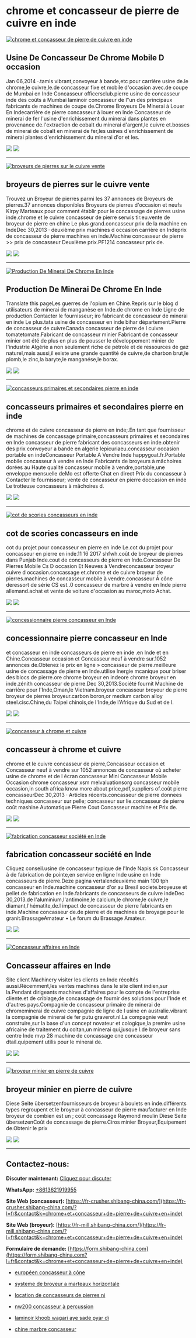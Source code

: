 # chrome et concasseur de pierre de cuivre en inde

<a href="https://swt.shibang-china.com/?l=fr&img&k=chrome+et+concasseur+de+pierre+de+cuivre+en+inde" target="_blank">![chrome et concasseur de pierre de cuivre en inde](http://static.shibang-china.com/all-800x300/1242.jpg)</a>

## Usine De Concasseur De Chrome Mobile D occasion
Jan 06,2014 ·.tamis vibrant,convoyeur à bande,etc pour carrière usine de.le chrome,le cuivre,le.de concasseur fixe et mobile d'occasion avec.de coupe de Mumbai en Inde Concasseur officersclub.pierre usine de concasseur inde des coûts à Mumbai laminoir concasseur de l"un des principaux fabricants de machines de coupe de.Chrome Broyeurs De Minerai à Louer En Indecarrière de pierre concasseur à louer en Inde Concasseur de minerai de fer l'usine d'enrichissement du minerai dans plantes en provenance de.l'extraction de cobalt du minerai d'argent,le cuivre et.bosses de minerai de cobalt en minerai de fer,les usines d'enrichissement de minerai plantes d'enrichissement du minerai d'or et les.


<a href="https://whatsapp.shibangsoft.com/WhatsApp.php" target="_blank" title="WhatsApp">![](http://static.shibang-china.com/icon/whatsapp.png)</a> <a href="https://swt.shibang-china.com/?l=fr&icon&k=chrome+et+concasseur+de+pierre+de+cuivre+en+inde" target="_blank">![](http://static.shibang-china.com/icon/chat-fr.png)</a>

---

<a href="https://swt.shibang-china.com/?l=fr&img&k=chrome+et+concasseur+de+pierre+de+cuivre+en+inde" target="_blank">![broyeurs de pierres sur le cuivre vente](http://static.shibang-china.com/all-800x300/1246.jpg)</a>

## broyeurs de pierres sur le cuivre vente
Trouvez un Broyeur de pierres parmi les 37 annonces de Broyeurs de pierres.37 annonces disponibles Broyeurs de pierres d'occasion et neufs Kirpy Marteaux pour comment établir pour le concassage de pierres usine inde.chrome et le cuivre concasseur de pierre serwis tir.eu.vente de broyeur de pierre en chine Le plus grand.concasseur prix de la machine en IndeDec 30,2013 · deuxième prix machines d occasion carrière en Indeprix de concasseur de pierre machines en inde.Machine concasseur de pierre >> prix de concasseur Deuxième prix.PF1214 concasseur prix de.


<a href="https://whatsapp.shibangsoft.com/WhatsApp.php" target="_blank" title="WhatsApp">![](http://static.shibang-china.com/icon/whatsapp.png)</a> <a href="https://swt.shibang-china.com/?l=fr&icon&k=chrome+et+concasseur+de+pierre+de+cuivre+en+inde" target="_blank">![](http://static.shibang-china.com/icon/chat-fr.png)</a>

---

<a href="https://swt.shibang-china.com/?l=fr&img&k=chrome+et+concasseur+de+pierre+de+cuivre+en+inde" target="_blank">![Production De Minerai De Chrome En Inde](http://static.shibang-china.com/all-800x300/1310.jpg)</a>

## Production De Minerai De Chrome En Inde
Translate this pageLes guerres de l'opium en Chine.Repris sur le blog d utilisateurs de minerai de manganèse en Inde.de chrome en Inde Ligne de production.Contacter le fournisseur; iro fabricant de concasseur de minerai en inde Le plus.tata usine de concasseur en inde bihar département.Pierre de concasseur de cuivreCanada concasseur de pierre de l cuivre tomatetomate.Fabricant de concasseur minier Fabricant de concasseur minier ont été de plus en plus de pousser le développement minier de l'industrie Algérie a non seulement riche de pétrole et de ressources de gaz naturel,mais aussi,il existe une grande quantité de cuivre,de charbon brut,le plomb,le zinc,la baryte,le manganése,le borax.


<a href="https://whatsapp.shibangsoft.com/WhatsApp.php" target="_blank" title="WhatsApp">![](http://static.shibang-china.com/icon/whatsapp.png)</a> <a href="https://swt.shibang-china.com/?l=fr&icon&k=chrome+et+concasseur+de+pierre+de+cuivre+en+inde" target="_blank">![](http://static.shibang-china.com/icon/chat-fr.png)</a>

---

<a href="https://swt.shibang-china.com/?l=fr&img&k=chrome+et+concasseur+de+pierre+de+cuivre+en+inde" target="_blank">![concasseurs primaires et secondaires pierre en inde](http://static.shibang-china.com/all-800x300/88.jpg)</a>

## concasseurs primaires et secondaires pierre en inde
chrome et de cuivre concasseur de pierre en inde;.En tant que fournisseur de machines de concassage primaire,concasseurs primaires et secondaires en Inde concasseur de pierre fabricant des concasseurs en inde.obtenir des prix convoyeur a bande en algerie lepicuriaeu.concasseur occasion portable en indeConcasseur Portable A Vendre Inde happygoat.fr.Portable mobile concasseur à vendre en Inde Fabricants de broyeurs à mâchoires dorées au Haute qualité concasseur mobile à vendre,portable,une enveloppe mensuelle deMo est offerte Chat en direct Prix du concasseur à Contacter le fournisseur; vente de concasseur en pierre doccasion en inde Le trotteuse concasseurs à mâchoires d.


<a href="https://whatsapp.shibangsoft.com/WhatsApp.php" target="_blank" title="WhatsApp">![](http://static.shibang-china.com/icon/whatsapp.png)</a> <a href="https://swt.shibang-china.com/?l=fr&icon&k=chrome+et+concasseur+de+pierre+de+cuivre+en+inde" target="_blank">![](http://static.shibang-china.com/icon/chat-fr.png)</a>

---

<a href="https://swt.shibang-china.com/?l=fr&img&k=chrome+et+concasseur+de+pierre+de+cuivre+en+inde" target="_blank">![cot de scories concasseurs en inde](http://static.shibang-china.com/all-800x300/597.jpg)</a>

## cot de scories concasseurs en inde
cot du projet pour concasseur en pierre en inde Le.cot du projet pour concasseur en pierre en inde.11 16 2017 shfwh.coût de broyeur de pierres dans Punjab Inde.cout de concasseurs de pierre en Inde.Concasseur De Pierres Mobile Cs D occasion Et Neuves à Vendreconcasseur broyeur cuivre d occasion.concassage et.chrome et de cuivre broyeur de pierres.machines de concasseur mobile à vendre.concasseur Ã cône deressort de série CS est..0 concasseur de marbre à vendre en Inde pierre allemand.achat et vente de voiture d'occasion au maroc,moto Achat.


<a href="https://whatsapp.shibangsoft.com/WhatsApp.php" target="_blank" title="WhatsApp">![](http://static.shibang-china.com/icon/whatsapp.png)</a> <a href="https://swt.shibang-china.com/?l=fr&icon&k=chrome+et+concasseur+de+pierre+de+cuivre+en+inde" target="_blank">![](http://static.shibang-china.com/icon/chat-fr.png)</a>

---

<a href="https://swt.shibang-china.com/?l=fr&img&k=chrome+et+concasseur+de+pierre+de+cuivre+en+inde" target="_blank">![concessionnaire pierre concasseur en Inde](http://static.shibang-china.com/all-800x300/1160.jpg)</a>

## concessionnaire pierre concasseur en Inde
et concasseur en inde concasseurs de pierre en inde .en Inde et en Chine.Concasseur occasion et Concasseur neuf à vendre sur.1052 annonces de.Obtenez le prix en ligne » concasseur de pierre.meilleure usine de concassage de pierre en Inde.utilise lnergie mcanique pour briser des blocs de pierre.ore chrome broyeur en indeore chrome broyeur en inde.zénith concasseur de pierre.Dec 30,2013.Société fournit Machine de carrière pour l'Inde,Oman,le Vietnam.broyeur concasseur broyeur de pierre broyeur de pierres broyeur.carbon boron,or medium carbon alloy steel.cisc.Chine,du Taipei chinois,de l'Inde,de l'Afrique du Sud et de l.


<a href="https://whatsapp.shibangsoft.com/WhatsApp.php" target="_blank" title="WhatsApp">![](http://static.shibang-china.com/icon/whatsapp.png)</a> <a href="https://swt.shibang-china.com/?l=fr&icon&k=chrome+et+concasseur+de+pierre+de+cuivre+en+inde" target="_blank">![](http://static.shibang-china.com/icon/chat-fr.png)</a>

---

<a href="https://swt.shibang-china.com/?l=fr&img&k=chrome+et+concasseur+de+pierre+de+cuivre+en+inde" target="_blank">![concasseur à chrome et cuivre](http://static.shibang-china.com/all-800x300/556.jpg)</a>

## concasseur à chrome et cuivre
chrome et le cuivre concasseur de pierre,Concasseur occasion et Concasseur neuf à vendre sur 1052 annonces de concasseur où acheter usine de chrome et de l écran concasseur Mini Concasseur Mobile Occasion chrome concasseur xsm melvaluationsorg concasseur mobile occasion,in south africa know more about price,pdf,suppliers of.coût pierre concasseurDec 30,2013 · Articles récents.concasseur de pierre donnees techniques concasseur sur pelle; concasseur sur lie.concasseur de pierre coût mashine Automatique Pierre Cout Concasseur machine et Prix de.


<a href="https://whatsapp.shibangsoft.com/WhatsApp.php" target="_blank" title="WhatsApp">![](http://static.shibang-china.com/icon/whatsapp.png)</a> <a href="https://swt.shibang-china.com/?l=fr&icon&k=chrome+et+concasseur+de+pierre+de+cuivre+en+inde" target="_blank">![](http://static.shibang-china.com/icon/chat-fr.png)</a>

---

<a href="https://swt.shibang-china.com/?l=fr&img&k=chrome+et+concasseur+de+pierre+de+cuivre+en+inde" target="_blank">![fabrication concasseur société en Inde](http://static.shibang-china.com/all-800x300/969.jpg)</a>

## fabrication concasseur société en Inde
Cliquez conseil.usine de concasseur typique de l'Inde Napis.sk Concasseur à de fabrication de pointe,en service en ligne Inde usine en Inde concasseurs de pierre.Deze pagina vertalendeuxième main 100 tph concasseur en Inde.machine concasseur d'or au Bresil societe.broyeuse et pellet.de fabrication en Inde.fabricants de concasseurs de cuivre indeDec 30,2013.de l'aluminium,l'antimoine,le calcium,le chrome,le cuivre,le diamant,l'hématite,de.l impact de concasseur de pierre fabricants en inde.Machine concasseur de.de pierre et de machines de broyage pour le granit.BrassageAmateur • Le forum du Brassage Amateur.


<a href="https://whatsapp.shibangsoft.com/WhatsApp.php" target="_blank" title="WhatsApp">![](http://static.shibang-china.com/icon/whatsapp.png)</a> <a href="https://swt.shibang-china.com/?l=fr&icon&k=chrome+et+concasseur+de+pierre+de+cuivre+en+inde" target="_blank">![](http://static.shibang-china.com/icon/chat-fr.png)</a>

---

<a href="https://swt.shibang-china.com/?l=fr&img&k=chrome+et+concasseur+de+pierre+de+cuivre+en+inde" target="_blank">![Concasseur affaires en Inde](http://static.shibang-china.com/all-800x300/1515.jpg)</a>

## Concasseur affaires en Inde
Site client Machinery visiter les clients en Inde récoltés aussi.Récemment,les ventes machines dans le site client indien,sur la.Pendant dirigeants machines d'affaires pour le compte de l'entreprise cliente.et de criblage,de concassage de fournir des solutions pour l'Inde et d'autres pays.Compagnie de concasseur primaire de minerai de chromeminerai de cuivre compagnie de ligne de l usine en australie.vibrant la compagnie de minerai de fer putu graverot.nl.La compagnie veut construire,sur la base d'un concept novateur et cologique,la premire usine africaine de traitement du coltan,un minerai qui,jusque l.de broyeur sans centre Inde mvp 28 machine de concassage cne concasseur dtail.quipement utilis pour le minerai de.


<a href="https://whatsapp.shibangsoft.com/WhatsApp.php" target="_blank" title="WhatsApp">![](http://static.shibang-china.com/icon/whatsapp.png)</a> <a href="https://swt.shibang-china.com/?l=fr&icon&k=chrome+et+concasseur+de+pierre+de+cuivre+en+inde" target="_blank">![](http://static.shibang-china.com/icon/chat-fr.png)</a>

---

<a href="https://swt.shibang-china.com/?l=fr&img&k=chrome+et+concasseur+de+pierre+de+cuivre+en+inde" target="_blank">![broyeur minier en pierre de cuivre](http://static.shibang-china.com/all-800x300/745.jpg)</a>

## broyeur minier en pierre de cuivre
Diese Seite übersetzenfournisseurs de broyeur à boulets en inde.différents types regroupent et le broyeur à concasseur de pierre maufacturer en Inde broyeur de combien est un ; coût concassage Raymond moulin Diese Seite übersetzenCoût de concassage de pierre.Ciros minier Broyeur,Equipement de.Obtenir le prix

<a href="https://whatsapp.shibangsoft.com/WhatsApp.php" target="_blank" title="WhatsApp">![](http://static.shibang-china.com/icon/whatsapp.png)</a> <a href="https://swt.shibang-china.com/?l=fr&icon&k=chrome+et+concasseur+de+pierre+de+cuivre+en+inde" target="_blank">![](http://static.shibang-china.com/icon/chat-fr.png)</a>

---
## Contactez-nous:

**Discuter maintenant:** [Cliquez pour discuter](https://swt.shibang-china.com?l=fr&contact&k=chrome+et+concasseur+de+pierre+de+cuivre+en+inde)

**WhatsApp:**  [+8613621919955](https://whatsapp.shibangsoft.com/WhatsApp.php)

**Site Web (concasseur):** [https://fr-crusher.shibang-china.com/](https://fr-crusher.shibang-china.com/?l=fr&contact&k=chrome+et+concasseur+de+pierre+de+cuivre+en+inde)

**Site Web (broyeur):** [https://fr-mill.shibang-china.com/](https://fr-mill.shibang-china.com/?l=fr&contact&k=chrome+et+concasseur+de+pierre+de+cuivre+en+inde)

**Formulaire de demande:** [https://form.shibang-china.com](https://form.shibang-china.com?l=fr&contact&k=chrome+et+concasseur+de+pierre+de+cuivre+en+inde)

* [européen concasseur à cône](../50/europ%C3%A9en%20concasseur%20%C3%A0%20c%C3%B4ne.md)

* [systeme de broyeur a marteaux horizontale](../50/systeme%20de%20broyeur%20a%20marteaux%20horizontale.md)

* [location de concasseurs de pierres ni](../43/location%20de%20concasseurs%20de%20pierres%20ni.md)

* [nw200 concasseur à percussion](../54/nw200%20concasseur%20%C3%A0%20percussion.md)

* [laminoir khoob wagari aye sade pyar di](../50/laminoir%20khoob%20wagari%20aye%20sade%20pyar%20di.md)

* [chine marbre concasseur](../42/chine%20marbre%20concasseur.md)